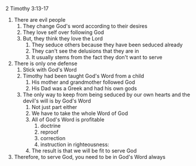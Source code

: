 2 Timothy 3:13-17

1. There are evil people
    1. They change God's word according to their desires
    2. They love self over following God
    3. But, they think they love the Lord
        1. They seduce others because they have been seduced already
        2. They can't see the delusions that they are in
        3. It usually stems from the fact they don't want to serve
2. There is only one defense
    1. Stick with God's Word
    2. Timothy had been taught God's Word from a child
        1. His mother and grandmother followed God
        2. His Dad was a Greek and had his own gods
    3. The only way to keep from being seduced by our own hearts and the devil's will is by God's Word
        1. Not just part either
        2. We have to take the whole Word of God
        3. All of God's Word is profitable
            1. doctrine
            2. reproof
            3. correction
            4. instruction in righteousness:
        4. The result is that we will be fit to serve God
3. Therefore, to serve God, you need to be in God's Word always